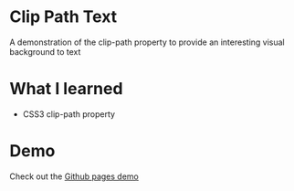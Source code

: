 # Clip Path Text

A demonstration of the clip-path property to provide an interesting visual background to text

# What I learned

- CSS3 clip-path property

# Demo

Check out the [Github pages demo](https://orangegrove1955.github.io/clip-path-text/)
